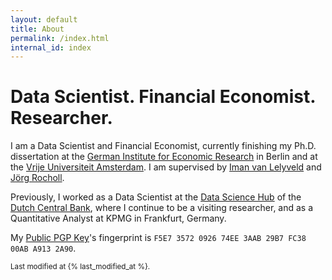 ```yaml
---
layout: default
title: About
permalink: /index.html
internal_id: index
---
```


# Data Scientist. Financial Economist. Researcher.

I am a Data Scientist and Financial Economist, currently finishing my Ph.D. dissertation at the <a href="https://www.diw.de/en" target="_blank" rel="noopener">German Institute for Economic Research</a> in Berlin and at the <a href="https://vu.nl/en/about-vu/faculties/school-of-business-and-economics/departments/finance" target="_blank" rel="noopener">Vrije Universiteit Amsterdam</a>.
I am supervised by <a href="https://imanvanlelyveld.com" target="_blank" rel="noopener">Iman van Lelyveld</a> and <a href="https://esmt.berlin/faculty-research/person/jorg-rocholl" target="_blank" rel="noopener">Jörg Rocholl</a>.

Previously, I worked as a Data Scientist at the <a href="https://www.dnb.nl/en/research/data-science-hub/" target="_blank" rel="noopener">Data Science Hub</a> of the <a href="https://www.dnb.nl/en/" target="_blank" rel="noopener">Dutch Central Bank</a>, where I continue to be a visiting researcher, and as a Quantitative Analyst at KPMG in Frankfurt, Germany.

My <a href="{{ site.baseurl }}/assets/files/pgp/public.key">Public PGP Key</a>'s fingerprint is `F5E7 3572 0926 74EE 3AAB 29B7 FC38 00AB A913 2A90`.

<small>Last modified at {% last_modified_at %}.</small>